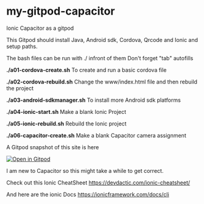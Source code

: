 # my-gitpod-capacitor
Ionic Capacitor as a gitpod

This Gitpod should install Java, Android sdk, Cordova, Qrcode and Ionic and setup paths.

The bash files can be run with ./ infront of them Don't forget "tab" autofills




**./a01-cordova-create.sh**   To create and run a basic cordova file    




**./a02-cordova-rebuild.sh** Change the www/index.html file and then rebuild the project



**./a03-android-sdkmanager.sh**  To install more Android sdk platforms 


**./a04-ionic-start.sh**	 Make a blank Ionic Project


**./a05-ionic-rebuild.sh**	Rebuild the Ionic project


**./a06-capacitor-create.sh**  Make a blank Capacitor camera assignment






A Gitpod snapshot of this site is here 

[![Open in Gitpod](https://gitpod.io/button/open-in-gitpod.svg)](https://gitpod.io#snapshot/909e6839-50d2-4a70-a67f-fdb5df14182d)



I am new to Capacitor so this might take a while to get correct.

Check out this Ionic CheatSheet
https://devdactic.com/ionic-cheatsheet/


And here are the ionic Docs
https://ionicframework.com/docs/cli

